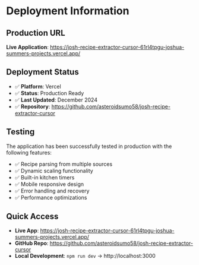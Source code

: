 # Deployment Information

## Production URL
**Live Application**: https://josh-recipe-extractor-cursor-61rl4tpgu-joshua-summers-projects.vercel.app/

## Deployment Status
- ✅ **Platform**: Vercel
- ✅ **Status**: Production Ready
- ✅ **Last Updated**: December 2024
- ✅ **Repository**: https://github.com/asteroidsumo58/josh-recipe-extractor-cursor

## Testing
The application has been successfully tested in production with the following features:
- ✅ Recipe parsing from multiple sources
- ✅ Dynamic scaling functionality
- ✅ Built-in kitchen timers
- ✅ Mobile responsive design
- ✅ Error handling and recovery
- ✅ Performance optimizations

## Quick Access
- **Live App**: https://josh-recipe-extractor-cursor-61rl4tpgu-joshua-summers-projects.vercel.app/
- **GitHub Repo**: https://github.com/asteroidsumo58/josh-recipe-extractor-cursor
- **Local Development**: `npm run dev` → http://localhost:3000
